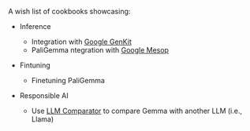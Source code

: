 A wish list of cookbooks showcasing:

* Inference
  * Integration with [Google GenKit](https://firebase.google.com/products/genkit)
  * PaliGemma ntegration with [Google Mesop](https://github.com/google/mesop)

* Fintuning
  * Finetuning PaliGemma

* Responsible AI
  * Use [LLM Comparator](https://github.com/pair-code/llm-comparator) to compare Gemma with another LLM (i.e., Llama)

